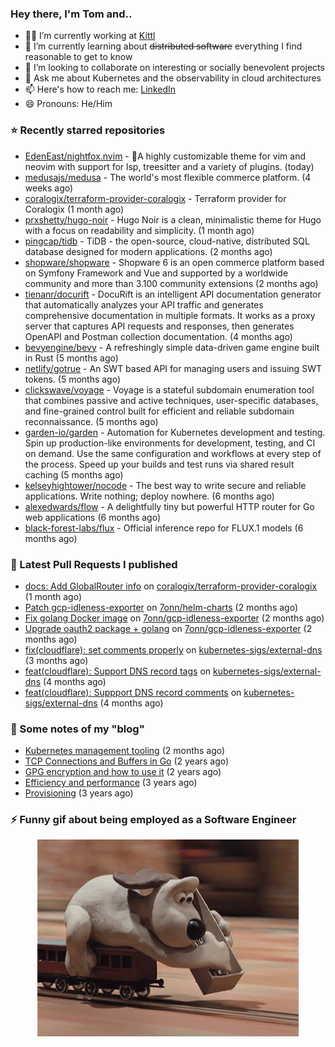 ### Hey there, I'm Tom and..

- 👨‍💻 I’m currently working at [Kittl](https://www.kittl.com/)
- 🌱 I’m currently learning about ~~distributed software~~ everything I find reasonable to get to know
- 👯 I’m looking to collaborate on interesting or socially benevolent projects
- 💬 Ask me about Kubernetes and the observability in cloud architectures
- 📫 Here's how to reach me: [LinkedIn](https://www.linkedin.com/in/7onn)
- 😄 Pronouns: He/Him

### ⭐ Recently starred repositories

- [EdenEast/nightfox.nvim](https://github.com/EdenEast/nightfox.nvim) - 🦊A highly customizable theme for vim and neovim with support for lsp, treesitter and a variety of plugins. (today)
- [medusajs/medusa](https://github.com/medusajs/medusa) - The world&#39;s most flexible commerce platform. (4 weeks ago)
- [coralogix/terraform-provider-coralogix](https://github.com/coralogix/terraform-provider-coralogix) - Terraform provider for Coralogix (1 month ago)
- [prxshetty/hugo-noir](https://github.com/prxshetty/hugo-noir) - Hugo Noir is a clean, minimalistic theme for Hugo with a focus on readability and simplicity. (1 month ago)
- [pingcap/tidb](https://github.com/pingcap/tidb) - TiDB - the open-source, cloud-native, distributed SQL database designed for modern applications. (2 months ago)
- [shopware/shopware](https://github.com/shopware/shopware) - Shopware 6 is an open commerce platform based on Symfony Framework and Vue and supported by a worldwide community and more than 3.100 community extensions (2 months ago)
- [tienanr/docurift](https://github.com/tienanr/docurift) - DocuRift is an intelligent API documentation generator that automatically analyzes your API traffic and generates comprehensive documentation in multiple formats. It works as a proxy server that captures API requests and responses, then generates OpenAPI and Postman collection documentation. (4 months ago)
- [bevyengine/bevy](https://github.com/bevyengine/bevy) - A refreshingly simple data-driven game engine built in Rust (5 months ago)
- [netlify/gotrue](https://github.com/netlify/gotrue) - An SWT based API for managing users and issuing SWT tokens. (5 months ago)
- [clickswave/voyage](https://github.com/clickswave/voyage) - Voyage is a stateful subdomain enumeration tool that combines passive and active techniques, user-specific databases, and fine-grained control built for efficient and reliable subdomain reconnaissance. (5 months ago)
- [garden-io/garden](https://github.com/garden-io/garden) - Automation for Kubernetes development and testing. Spin up production-like environments for development, testing, and CI on demand. Use the same configuration and workflows at every step of the process. Speed up your builds and test runs via shared result caching (5 months ago)
- [kelseyhightower/nocode](https://github.com/kelseyhightower/nocode) - The best way to write secure and reliable applications. Write nothing; deploy nowhere. (6 months ago)
- [alexedwards/flow](https://github.com/alexedwards/flow) - A delightfully tiny but powerful HTTP router for Go web applications (6 months ago)
- [black-forest-labs/flux](https://github.com/black-forest-labs/flux) - Official inference repo for FLUX.1 models (6 months ago)

### 🔨 Latest Pull Requests I published

- [docs: Add GlobalRouter info](https://github.com/coralogix/terraform-provider-coralogix/pull/413) on [coralogix/terraform-provider-coralogix](https://github.com/coralogix/terraform-provider-coralogix) (1 month ago)
- [Patch gcp-idleness-exporter](https://github.com/7onn/helm-charts/pull/7) on [7onn/helm-charts](https://github.com/7onn/helm-charts) (2 months ago)
- [Fix golang Docker image](https://github.com/7onn/gcp-idleness-exporter/pull/25) on [7onn/gcp-idleness-exporter](https://github.com/7onn/gcp-idleness-exporter) (2 months ago)
- [Upgrade oauth2 package &#43; golang](https://github.com/7onn/gcp-idleness-exporter/pull/24) on [7onn/gcp-idleness-exporter](https://github.com/7onn/gcp-idleness-exporter) (2 months ago)
- [fix(cloudflare): set comments properly](https://github.com/kubernetes-sigs/external-dns/pull/5582) on [kubernetes-sigs/external-dns](https://github.com/kubernetes-sigs/external-dns) (3 months ago)
- [feat(cloudflare): Support DNS record tags](https://github.com/kubernetes-sigs/external-dns/pull/5488) on [kubernetes-sigs/external-dns](https://github.com/kubernetes-sigs/external-dns) (4 months ago)
- [feat(cloudflare): Suppport DNS record comments](https://github.com/kubernetes-sigs/external-dns/pull/5411) on [kubernetes-sigs/external-dns](https://github.com/kubernetes-sigs/external-dns) (4 months ago)

### 📝 Some notes of my "blog"

- [Kubernetes management tooling](https://www.7onn.dev/post/kubernetes-management-tooling/) (2 months ago)
- [TCP Connections and Buffers in Go](https://www.7onn.dev/post/tcp-connections-and-buffers-in-go/) (2 years ago)
- [GPG encryption and how to use it](https://www.7onn.dev/post/gpg-encryption/) (2 years ago)
- [Efficiency and performance](https://www.7onn.dev/post/efficiency-and-performance/) (3 years ago)
- [Provisioning](https://www.7onn.dev/post/provisioning/) (3 years ago)

### ⚡ Funny gif about being employed as a Software Engineer
<p align="center">
  <img alt="building the path" src="./giphy.gif" />
</p>
